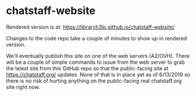 # chatstaff-website

Rendered version is at:  https://libraryh3lp.github.io/chatstaff-website/

Changes to the code repo take a couple of minutes to show up in rendered version.

We'll eventually publish this site on one of the web servers (A2/OVH).  There will be a couple of simple commands to issue from the web server to grab the latest site from this GitHub repo so that the public-facing site at https://chatstaff.org/ updates.  None of that is in place yet as of 6/13/2019 so there is no risk of hurting anything on the public-facing real chatstaff.org site right now.
